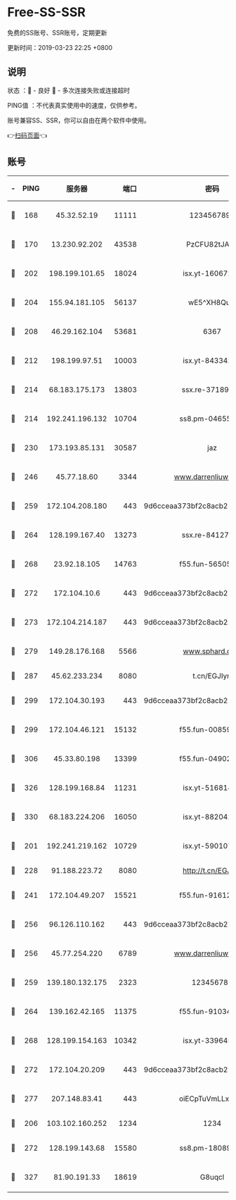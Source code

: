 # Free-SS-SSR

免费的SS账号、SSR账号，定期更新

更新时间：2019-03-23 22:25 +0800

## 说明

状态     ：🙂 - 良好 🙁 - 多次连接失败或连接超时

PING值   ：不代表真实使用中的速度，仅供参考。

账号兼容SS、SSR，你可以自由在两个软件中使用。

👉[扫码页面](https://liesauer.github.io/Free-SS-SSR/)👈

## 账号

|-|PING|服务器|端口|密码|加密方式|区域|
|:----:|:----:|:-----:|-----:|:----:|:----:|:----:|
|🙂|168|45.32.52.19|11111|1234567890|aes-256-cfb|JP|
|🙂|170|13.230.92.202|43538|PzCFU82tJAdZ|aes-256-cfb|JP|
|🙂|202|198.199.101.65|18024|isx.yt-16067242|aes-256-cfb|US|
|🙂|204|155.94.181.105|56137|wE5^XH8Quw|aes-256-cfb|US|
|🙂|208|46.29.162.104|53681|6367|aes-128-ctr|RU|
|🙂|212|198.199.97.51|10003|isx.yt-84334223|aes-256-cfb|US|
|🙂|214|68.183.175.173|13803|ssx.re-37189274|aes-256-cfb|US|
|🙂|214|192.241.196.132|10704|ss8.pm-04655152|aes-256-cfb|US|
|🙂|230|173.193.85.131|30587|jaz|aes-256-cfb|US|
|🙂|246|45.77.18.60|3344|www.darrenliuwei.com|aes-256-cfb|JP|
|🙂|259|172.104.208.180|443|9d6cceaa373bf2c8acb22e60b6a58be6|aes-256-cfb|US|
|🙂|264|128.199.167.40|13273|ssx.re-84127043|aes-256-cfb|SG|
|🙂|268|23.92.18.105|14763|f55.fun-56505886|aes-256-cfb|US|
|🙂|272|172.104.10.6|443|9d6cceaa373bf2c8acb22e60b6a58be6|aes-256-cfb|US|
|🙂|273|172.104.214.187|443|9d6cceaa373bf2c8acb22e60b6a58be6|aes-256-cfb|US|
|🙂|279|149.28.176.168|5566|www.sphard.com|aes-256-cfb|AU|
|🙂|287|45.62.233.234|8080|t.cn/EGJIyrl|rc4-md5|CA|
|🙂|299|172.104.30.193|443|9d6cceaa373bf2c8acb22e60b6a58be6|aes-256-cfb|US|
|🙂|299|172.104.46.121|15132|f55.fun-00859364|aes-256-cfb|SG|
|🙂|306|45.33.80.198|13399|f55.fun-04902399|aes-256-cfb|US|
|🙂|326|128.199.168.84|11231|isx.yt-51681488|aes-256-cfb|SG|
|🙂|330|68.183.224.206|16050|isx.yt-88204279|aes-256-cfb|SG|
|🙂|201|192.241.219.162|10729|isx.yt-59010753|aes-256-cfb|US|
|🙂|228|91.188.223.72|8080|http://t.cn/EGJIyrl|rc4-md5|RU|
|🙂|241|172.104.49.207|15521|f55.fun-91612366|aes-256-cfb|SG|
|🙂|256|96.126.110.162|443|9d6cceaa373bf2c8acb22e60b6a58be6|aes-256-cfb|US|
|🙂|256|45.77.254.220|6789|www.darrenliuwei.com|aes-256-cfb|SG|
|🙂|259|139.180.132.175|2323|123456789|aes-256-cfb|SG|
|🙂|264|139.162.42.165|11375|f55.fun-91034656|aes-256-cfb|SG|
|🙂|268|128.199.154.163|10342|isx.yt-33964532|aes-256-cfb|SG|
|🙂|272|172.104.20.209|443|9d6cceaa373bf2c8acb22e60b6a58be6|aes-256-cfb|US|
|🙂|277|207.148.83.41|443|oiECpTuVmLLxk4Ts|aes-256-cfb|AU|
|🙁|206|103.102.160.252|1234|1234|rc4-md5|JP|
|🙁|272|128.199.143.68|15580|ss8.pm-18089615|aes-256-cfb|SG|
|🙁|327|81.90.191.33|18619|G8uqcl|aes-256-cfb|US|
